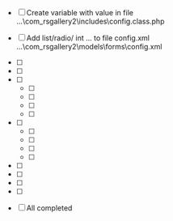 - [ ] Create variable with value in file ...\com_rsgallery2\includes\config.class.php
- [ ] Add list/radio/ int ... to file config.xml  ...\com_rsgallery2\models\forms\config.xml
- [ ]
- [ ]

- [ ]
  - [ ]
  - [ ]
  - [ ] 
  - [ ]

- [ ]
  - [ ]
  - [ ]
  - [ ]  
  - [ ]  

- [ ]
- [ ]
- [ ]  
- [ ]  

- [ ] All completed
